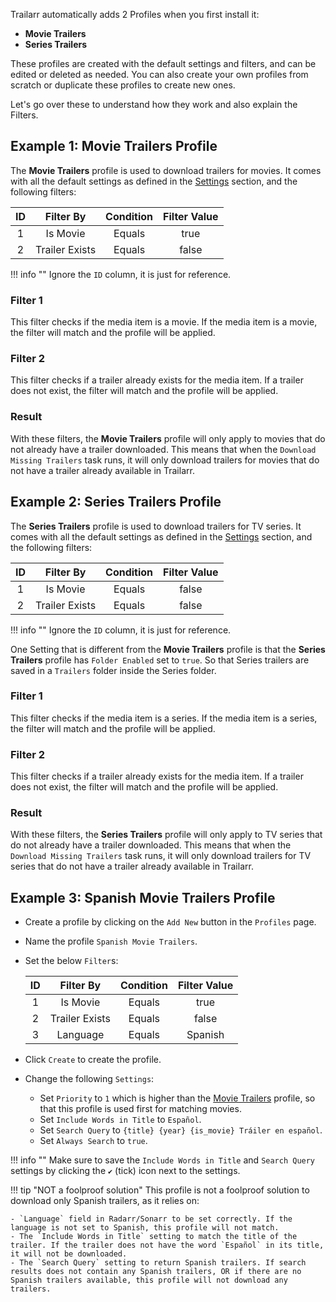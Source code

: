 
Trailarr automatically adds 2 Profiles when you first install it:

- **Movie Trailers**
- **Series Trailers**

These profiles are created with the default settings and filters, and can be edited or deleted as needed. You can also create your own profiles from scratch or duplicate these profiles to create new ones.

Let's go over these to understand how they work and also explain the Filters.

## Example 1: Movie Trailers Profile
The **Movie Trailers** profile is used to download trailers for movies. It comes with all the default settings as defined in the [Settings](./settings/general.md) section, and the following filters:

| ID    | Filter By        | Condition         | Filter Value        |
|:-----:|:----------------:|:-----------------:|:-------------------:|
| 1     | Is Movie         | Equals            | true                |
| 2     | Trailer Exists   | Equals            | false               |

!!! info ""
    Ignore the `ID` column, it is just for reference.

### Filter 1

This filter checks if the media item is a movie. If the media item is a movie, the filter will match and the profile will be applied.

### Filter 2

This filter checks if a trailer already exists for the media item. If a trailer does not exist, the filter will match and the profile will be applied.

### Result
With these filters, the **Movie Trailers** profile will only apply to movies that do not already have a trailer downloaded. This means that when the `Download Missing Trailers` task runs, it will only download trailers for movies that do not have a trailer already available in Trailarr.

## Example 2: Series Trailers Profile

The **Series Trailers** profile is used to download trailers for TV series. It comes with all the default settings as defined in the [Settings](./settings/general.md) section, and the following filters:

| ID    | Filter By        | Condition         | Filter Value        |
|:-----:|:----------------:|:-----------------:|:-------------------:|
| 1     | Is Movie         | Equals            | false               |
| 2     | Trailer Exists   | Equals            | false               |

!!! info ""
    Ignore the `ID` column, it is just for reference.

One Setting that is different from the **Movie Trailers** profile is that the **Series Trailers** profile has `Folder Enabled` set to `true`. So that Series trailers are saved in a `Trailers` folder inside the Series folder.

### Filter 1

This filter checks if the media item is a series. If the media item is a series, the filter will match and the profile will be applied.

### Filter 2

This filter checks if a trailer already exists for the media item. If a trailer does not exist, the filter will match and the profile will be applied.

### Result
With these filters, the **Series Trailers** profile will only apply to TV series that do not already have a trailer downloaded. This means that when the `Download Missing Trailers` task runs, it will only download trailers for TV series that do not have a trailer already available in Trailarr.

## Example 3: Spanish Movie Trailers Profile

- Create a profile by clicking on the `Add New` button in the `Profiles` page.
- Name the profile `Spanish Movie Trailers`.
- Set the below `Filter`s:

    | ID    | Filter By        | Condition         | Filter Value        |
    |:-----:|:----------------:|:-----------------:|:-------------------:|
    | 1     | Is Movie         | Equals            | true                |
    | 2     | Trailer Exists   | Equals            | false               |
    | 3     | Language         | Equals            | Spanish             |

- Click `Create` to create the profile.
- Change the following `Settings`:

    - Set `Priority` to `1` which is higher than the [Movie Trailers](#example-1-movie-trailers-profile) profile, so that this profile is used first for matching movies.
    - Set `Include Words in Title` to `Español`.
    - Set `Search Query` to `{title} {year} {is_movie} Tráiler en español`.
    - Set `Always Search` to `true`.

!!! info ""
    Make sure to save the `Include Words in Title` and `Search Query` settings by clicking the `✔` (tick) icon next to the settings.

!!! tip "NOT a foolproof solution"
    This profile is not a foolproof solution to download only Spanish trailers, as it relies on:
    
    - `Language` field in Radarr/Sonarr to be set correctly. If the language is not set to Spanish, this profile will not match.
    - The `Include Words in Title` setting to match the title of the trailer. If the trailer does not have the word `Español` in its title, it will not be downloaded.
    - The `Search Query` setting to return Spanish trailers. If search results does not contain any Spanish trailers, OR if there are no Spanish trailers available, this profile will not download any trailers.
